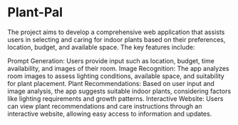# Plant-Pal
The project aims to develop a comprehensive web application that assists users in selecting and caring for indoor plants based on their preferences, location, budget, and available space. The key features include:

Prompt Generation: Users provide input such as location, budget, time availability, and images of their room.
Image Recognition: The app analyzes room images to assess lighting conditions, available space, and suitability for plant placement.
Plant Recommendations: Based on user input and image analysis, the app suggests suitable indoor plants, considering factors like lighting requirements and growth patterns.
Interactive Website: Users can view plant recommendations and care instructions through an interactive website, allowing easy access to information and updates.
